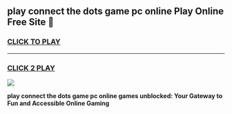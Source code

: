 
## play connect the dots game pc online Play Online Free Site 👋
<h3>
<a href="https://download.freeplayer.one?title=play_connect_the_dots_game_pc_online&ref=21F">CLICK TO PLAY</a></h3>
<hr>

<h3>
<a href="https://download.freeplayer.one?title=play_connect_the_dots_game_pc_online&ref=21F">CLICK 2 PLAY</a>
  
</h3>

<a href="https://download.freeplayer.one?title=play_connect_the_dots_game_pc_online&ref=21F"><img src="https://cdnb.artstation.com/p/assets/images/images/032/539/853/original/anto-thomas-button-gif.gif"></a>


**play connect the dots game pc online games unblocked: Your Gateway to Fun and Accessible Online Gaming**
